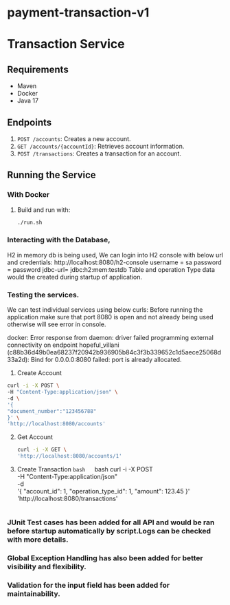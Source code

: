 # payment-transaction-v1

# Transaction Service

## Requirements
- Maven
- Docker
- Java 17

## Endpoints
1. `POST /accounts`: Creates a new account.
2. `GET /accounts/{accountId}`: Retrieves account information.
3. `POST /transactions`: Creates a transaction for an account.

## Running the Service

### With Docker
1. Build and run with:
   ```bash
   ./run.sh
### Interacting with the Database,
H2 in memory db is being used,
We can login into H2 console with below url and credentials:
http://localhost:8080/h2-console
username = sa
password = password
jdbc-url= jdbc:h2:mem:testdb
Table and operation Type data would the created during startup of application.

### Testing the services.
We can test individual services using below curls:
Before running the application make sure that port 8080 is open and not already being used otherwise will see error in console.

docker: Error response from daemon: driver failed programming external connectivity on endpoint hopeful_villani (c88b36d49b0ea68237f20942b936905b84c3f3b339652c1d5aece25068d33a2d): Bind for 0.0.0.0:8080 failed: port is already allocated.

1. Create Account
```bash
curl -i -X POST \
-H "Content-Type:application/json" \
-d \
'{
"document_number":"123456788"
}' \
'http://localhost:8080/accounts'
```
2. Get Account
   ```bash
   curl -i -X GET \
   'http://localhost:8080/accounts/1'
   ```
3. Create Transaction
   ```bash   ```bash
   curl -i -X POST \
   -H "Content-Type:application/json" \
   -d \
   '{
   "account_id": 1,
   "operation_type_id": 1,
   "amount": 123.45
   }' \
   'http://localhost:8080/transactions'
   ```

### JUnit Test cases has been added for all API and would be ran before startup automatically by script.Logs can be checked with more details.

### Global Exception Handling has also been added for better visibility and flexibility.

### Validation for the input field has been added for maintainability.
   
